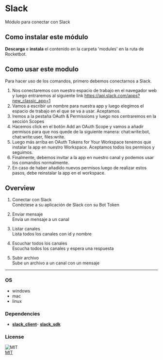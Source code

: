 # Slack
  
Módulo para conectar con Slack  

## Como instalar este módulo
  
__Descarga__ e __instala__ el contenido en la carpeta 'modules' en la ruta de Rocketbot.  


## Como usar este modulo
  
Para hacer uso de los comandos, primero debemos conectarnos a Slack. 
1. Nos conectaremos con nuestro espacio de trabajo en el navegador web y luego entraremos al siguiente link https://api.slack.com/apps?new_classic_app=1
2. Vamos a escribir un nombre para nuestra app y luego elegimos el espacio de trabajo en el que se va a usar. Aceptamos.
3. Iremos a la pestaña OAuth & Permissions y luego nos centraremos en la sección Scopes
4. Hacemos click en el botón Add an OAuth Scope y vamos a añadir permisos para que nos quede de la siguiente manera: chat:write:bot, chat:write:user, files:write.
5. Luego más arriba en OAuth Tokens for Your Workspace tenemos que instalar la app en nuestro Workspace. Aceptamos todos los permisos y seguimos.
6. Finalmente, debemos invitar a la app en nuestro canal y podemos usar los comandos normalmente.
7. En caso de haber añadido nuevos permisos luego de realizar estos pasos, debe reinstalar la app en el workspace.


## Overview


1. Conectar con Slack  
Conéctese a su aplicación de Slack con su Bot Token

2. Enviar mensaje  
Envia un mensaje a un canal

3. Listar canales  
Lista todos los canales con id y nombre

4. Escuchar todos los canales  
Escucha todos los canales y espera una respuesta

5. Subir archivo  
Sube un archivo a un canal con un mensaje  




----
### OS

- windows
- mac
- linux

### Dependencies
- [**slack_client**](https://pypi.org/project/slack_client/)- [**slack_sdk**](https://pypi.org/project/slack_sdk/)
### License
  
![MIT](https://camo.githubusercontent.com/107590fac8cbd65071396bb4d04040f76cde5bde/687474703a2f2f696d672e736869656c64732e696f2f3a6c6963656e73652d6d69742d626c75652e7376673f7374796c653d666c61742d737175617265)  
[MIT](http://opensource.org/licenses/mit-license.ph)